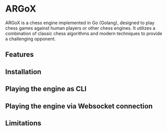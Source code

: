 # ARGoX

ARGoX is a chess engine implemented in Go (Golang), designed to play chess games against human players or other chess engines. It utilizes a combination of classic chess algorithms and modern techniques to provide a challenging opponent.

## Features

## Installation

## Playing the engine as CLI

## Playing the engine via Websocket connection

## Limitations
